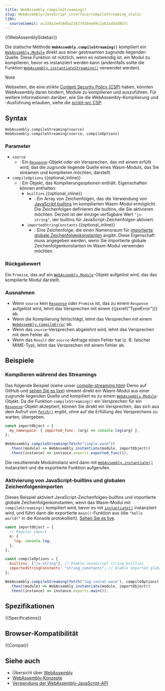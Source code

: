 ```yaml
---
title: WebAssembly.compileStreaming()
slug: WebAssembly/JavaScript_interface/compileStreaming_static
l10n:
  sourceCommit: ac338a2e458dba2162743b4e69c2ab2addad8b7c
---
```


{{WebAssemblySidebar}}

Die statische Methode **`WebAssembly.compileStreaming()`** kompiliert ein [`WebAssembly.Module`](/de/docs/WebAssembly/JavaScript_interface/Module) direkt aus einer gestreamten zugrunde liegenden Quelle. Diese Funktion ist nützlich, wenn es notwendig ist, ein Modul zu kompilieren, bevor es instanziiert werden kann (andernfalls sollte die Funktion [`WebAssembly.instantiateStreaming()`](/de/docs/WebAssembly/JavaScript_interface/instantiateStreaming_static) verwendet werden).

> [!NOTE]
> Webseiten, die eine strikte [Content Security Policy (CSP)](/de/docs/Web/HTTP/CSP) haben, könnten WebAssembly daran hindern, Module zu kompilieren und auszuführen. Für weitere Informationen darüber, wie Sie die WebAssembly-Kompilierung und -Ausführung erlauben, siehe die [script-src CSP](/de/docs/Web/HTTP/Headers/Content-Security-Policy/script-src).

## Syntax

```js-nolint
WebAssembly.compileStreaming(source)
WebAssembly.compileStreaming(source, compileOptions)
```

### Parameter

- `source`
  - : Ein [`Response`](/de/docs/Web/API/Response)-Objekt oder ein Versprechen, das mit einem erfüllt wird, das die zugrunde liegende Quelle eines Wasm-Moduls, das Sie streamen und kompilieren möchten, darstellt.
- `compileOptions` {{optional_inline}}
  - : Ein Objekt, das Kompilierungsoptionen enthält. Eigenschaften können enthalten:
    - `builtins` {{optional_inline}}
      - : Ein Array von Zeichenfolgen, das die Verwendung von [JavaScript builtins](/de/docs/WebAssembly/JavaScript_builtins) im kompilierten Wasm-Modul ermöglicht. Die Zeichenfolgen definieren die builtins, die Sie aktivieren möchten. Derzeit ist der einzige verfügbare Wert `"js-string"`, der builtins für JavaScript-Zeichenfolgen aktiviert.
    - `importedStringConstants` {{optional_inline}}
      - : Eine Zeichenfolge, die einen Namensraum für [importierte globale Zeichenfolgenkonstanten](/de/docs/WebAssembly/Imported_string_constants) angibt. Diese Eigenschaft muss angegeben werden, wenn Sie importierte globale Zeichenfolgenkonstanten im Wasm-Modul verwenden möchten.

### Rückgabewert

Ein `Promise`, das auf ein [`WebAssembly.Module`](/de/docs/WebAssembly/JavaScript_interface/Module)-Objekt aufgelöst wird, das das kompilierte Modul darstellt.

### Ausnahmen

- Wenn `source` kein [`Response`](/de/docs/Web/API/Response) oder `Promise` ist, das zu einem `Response` aufgelöst wird, lehnt das Versprechen mit einem {{jsxref("TypeError")}} ab.
- Wenn die Kompilierung fehlschlägt, lehnt das Versprechen mit einem [`WebAssembly.CompileError`](/de/docs/WebAssembly/JavaScript_interface/CompileError) ab.
- Wenn das `source`-Versprechen abgelehnt wird, lehnt das Versprechen mit dem Fehler ab.
- Wenn das `Result` der `source`-Anfrage einen Fehler hat (z. B. falscher MIME-Typ), lehnt das Versprechen mit einem Fehler ab.

## Beispiele

### Kompilieren während des Streamings

Das folgende Beispiel (siehe unser [compile-streaming.html](https://github.com/mdn/webassembly-examples/blob/main/js-api-examples/compile-streaming.html)-Demo auf GitHub und [sehen Sie es live](https://mdn.github.io/webassembly-examples/js-api-examples/compile-streaming.html)) streamt direkt ein Wasm-Modul aus einer zugrunde liegenden Quelle und kompiliert es zu einem [`WebAssembly.Module`](/de/docs/WebAssembly/JavaScript_interface/Module)-Objekt. Da die Funktion `compileStreaming()` ein Versprechen für ein [`Response`](/de/docs/Web/API/Response)-Objekt akzeptiert, können Sie direkt ein Versprechen, das sich aus dem Aufruf von [`fetch()`](/de/docs/Web/API/Window/fetch) ergibt, ohne auf die Erfüllung des Versprechens zu warten, übergeben.

```js
const importObject = {
  my_namespace: { imported_func: (arg) => console.log(arg) },
};

WebAssembly.compileStreaming(fetch("simple.wasm"))
  .then((module) => WebAssembly.instantiate(module, importObject))
  .then((instance) => instance.exports.exported_func());
```

Die resultierende Modulinstanz wird dann mit [`WebAssembly.instantiate()`](/de/docs/WebAssembly/JavaScript_interface/instantiate_static) instanziiert und die exportierte Funktion aufgerufen.

### Aktivierung von JavaScript-builtins und globalen Zeichenfolgenimporten

Dieses Beispiel aktiviert JavaScript-Zeichenfolgen-builtins und importierte globale Zeichenfolgenkonstanten, wenn das Wasm-Modul mit `compileStreaming()` kompiliert wird, bevor es mit [`instantiate()`](/de/docs/WebAssembly/JavaScript_interface/instantiate_static) instanziiert wird, und führt dann die exportierte `main()`-Funktion aus (die `"hello world!"` in die Konsole protokolliert). [Sehen Sie es live](https://mdn.github.io/webassembly-examples/js-builtin-examples/compile-streaming/).

```js
const importObject = {
  // Regular import
  m: {
    log: console.log,
  },
};

const compileOptions = {
  builtins: ["js-string"], // Enable JavaScript string builtins
  importedStringConstants: "string_constants", // Enable imported global string constants
};

WebAssembly.compileStreaming(fetch("log-concat.wasm"), compileOptions)
  .then((module) => WebAssembly.instantiate(module, importObject))
  .then((instance) => instance.exports.main());
```

## Spezifikationen

{{Specifications}}

## Browser-Kompatibilität

{{Compat}}

## Siehe auch

- Übersicht über [WebAssembly](/de/docs/WebAssembly)
- [WebAssembly-Konzepte](/de/docs/WebAssembly/Concepts)
- [Verwendung der WebAssembly-JavaScript-API](/de/docs/WebAssembly/Using_the_JavaScript_API)
